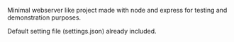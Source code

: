 Minimal webserver like project made with node and express for testing and demonstration purposes.

Default setting file (settings.json) already included.
